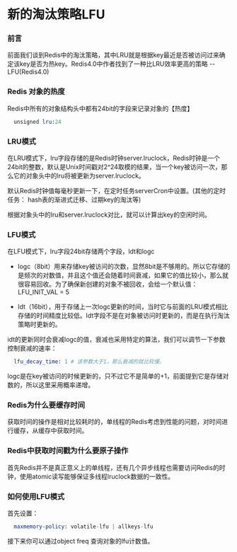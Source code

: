 # 新的淘汰策略LFU

### 前言

  前面我们谈到Redis中的淘汰策略，其中LRU就是根据key最近是否被访问过来确定该key是否为热key。Redis4.0中作者找到了一种比LRU效率更高的策略 -- LFU(Redis4.0)

### Redis 对象的热度

  Redis中所有的对象结构头中都有24bit的字段来记录对象的【热度】

```s
  unsigned lru:24
```

### LRU模式

  在LRU模式下，lru字段存储的是Redis时钟server.lruclock，Redis时钟是一个24bit的整数，默认是Unix时间戳对2^24取模的结果，当一个key被访问一次，那么它的对象头中的lru将被更新为server.lruclock。

  默认Redis时钟值每毫秒更新一下，在定时任务serverCron中设置。(其他的定时任务： hash表的渐进式迁移、过期key的淘汰等)

  根据对象头中的lru和server.lruclock对比，就可以计算出key的空闲时间。

### LFU模式

  在LFU模式下，lru字段24bit存储两个字段，ldt和logc

  - logc（8bit）用来存储key被访问的次数，显然8bit是不够用的。所以它存储的是频次的对数值，并且这个值还会随着时间衰减，如果它的值比较小，那么就很容易回收。为了确保新创建的对象不被回收，会给一个默认值：LFU_INIT_VAL = 5

  - ldt（16bit），用于存储上一次logc更新的时间，当时它与前面的LRU模式相比存储的时间精度比较低。ldt字段不是在对象被访问时更新的，而是在执行淘汰策略时更新的。

  idt的更新同时会衰减logc的值，衰减也采用特定的算法，我们可以调节一下参数控制衰减的速率：

```s
  lfu_decay_time: 1 # 该参数大于1，那么衰减的就比较慢。
```

  logc是在key被访问的时候更新的，只不过它不是简单的+1，前面提到它是存储对数的，所以这里采用概率递增。

### Redis为什么要缓存时间

  获取时间的操作是相对比较耗时的，单线程的Redis考虑到性能的问题，对时间进行缓存，从缓存中获取时间。

### Redis中获取时间戳为什么要原子操作

  首先Redis并不是真正意义上的单线程，还有几个异步线程也需要访问Redis的时钟，使用atomic读写能够保证多线程lruclock数据的一致性。

### 如何使用LFU模式

  首先设置：

```s
  maxmemory-policy: volatile-lfu | allkeys-lfu
```

  接下来你可以通过object freq 查询对象的lfu计数值。